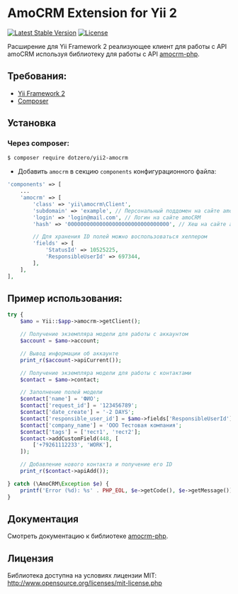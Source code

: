 # AmoCRM Extension for Yii 2

[![Latest Stable Version](https://poser.pugx.org/dotzero/yii2-amocrm/version)](https://packagist.org/packages/dotzero/yii2-amocrm)
[![License](https://poser.pugx.org/dotzero/yii2-amocrm/license)](https://packagist.org/packages/dotzero/yii2-amocrm)

Расширение для Yii Framework 2 реализующее клиент для работы с API amoCRM
используя библиотеку для работы с API [amocrm-php](https://github.com/dotzero/amocrm-php).

## Требования:

- [Yii Framework 2](https://github.com/yiisoft/yii2)
- [Composer](http://getcomposer.org/doc/)

## Установка

### Через composer:

```bash
$ composer require dotzero/yii2-amocrm
```

-  Добавить `amocrm` в секцию `components` конфигурационного файла:

```php
'components' => [
    ...
    'amocrm' => [
        'class' => 'yii\amocrm\Client',
        'subdomain' => 'example', // Персональный поддомен на сайте amoCRM
        'login' => 'login@mail.com', // Логин на сайте amoCRM
        'hash' => '00000000000000000000000000000000', // Хеш на сайте amoCRM

        // Для хранения ID полей можно воспользоваться хелпером
        'fields' => [
            'StatusId' => 10525225,
            'ResponsibleUserId' => 697344,
        ],
    ],
],
```

## Пример использования:

```php
try {
    $amo = Yii::$app->amocrm->getClient();

    // Получение экземпляра модели для работы с аккаунтом
    $account = $amo->account;

    // Вывод информации об аккаунте
    print_r($account->apiCurrent());

    // Получение экземпляра модели для работы с контактами
    $contact = $amo->contact;

    // Заполнение полей модели
    $contact['name'] = 'ФИО';
    $contact['request_id'] = '123456789';
    $contact['date_create'] = '-2 DAYS';
    $contact['responsible_user_id'] = $amo->fields['ResponsibleUserId'];
    $contact['company_name'] = 'ООО Тестовая компания';
    $contact['tags'] = ['тест1', 'тест2'];
    $contact->addCustomField(448, [
        ['+79261112233', 'WORK'],
    ]);

    // Добавление нового контакта и получение его ID
    print_r($contact->apiAdd());

} catch (\AmoCRM\Exception $e) {
    printf('Error (%d): %s' . PHP_EOL, $e->getCode(), $e->getMessage());
}
```

## Документация

Смотреть документацию к библиотеке [amocrm-php](https://github.com/dotzero/amocrm-php).

## Лицензия

Библиотека доступна на условиях лицензии MIT: http://www.opensource.org/licenses/mit-license.php

